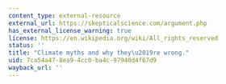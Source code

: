 ```yaml
---
content_type: external-resource
external_url: https://skepticalscience.com/argument.php
has_external_license_warning: true
license: https://en.wikipedia.org/wiki/All_rights_reserved
status: ''
title: "Climate myths and why they\u2019re wrong."
uid: 7ca54a47-8ea9-4cc0-ba4c-97940d4f67d9
wayback_url: ''
---
```

